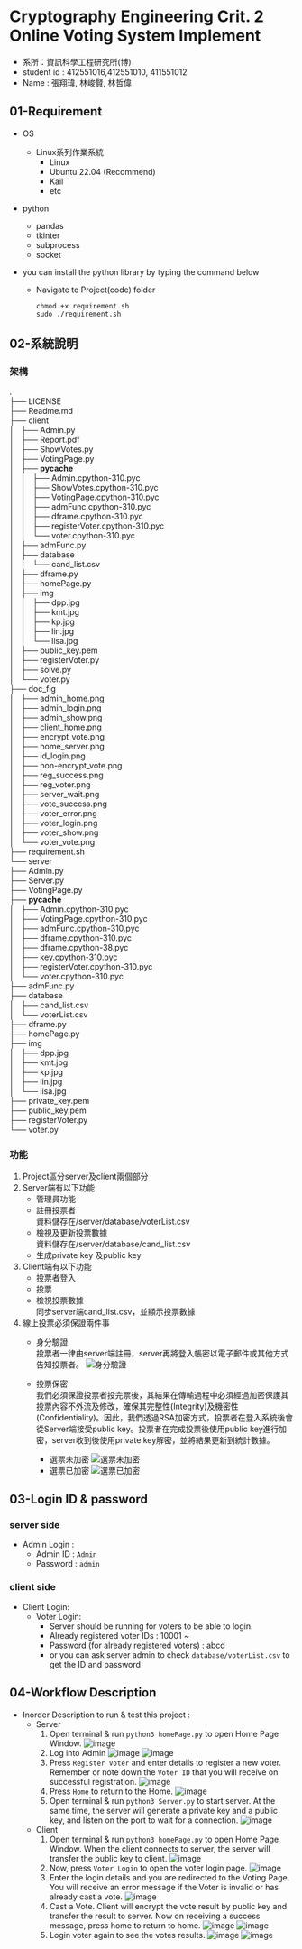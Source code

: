# Cryptography Engineering Crit. 2 Online Voting System Implement

- 系所：資訊科學工程研究所(博)
- student id : 412551016,412551010, 411551012
- Name : 張翔瑋, 林峻賢, 林哲偉

## 01-Requirement
- OS
    - Linux系列作業系統
        - Linux
        - Ubuntu 22.04 (Recommend)
        - Kail
        - etc
- python
    - pandas
    - tkinter
    - subprocess
    - socket

- you can install the python library by typing the command below
    - Navigate to Project(code) folder
      ```sh=
      chmod +x requirement.sh
      sudo ./requirement.sh

      ```
## 02-系統說明
### 架構                                                                                                                                                   
.                                                                                                                                                                                                                                                                                                                                                                                                                                    
├── LICENSE                                                                                                                                                                                                                                                                                                                                                                                                                          
├── Readme.md                                                                                                                                                                                                                                                                                                                                                                                                                        
├── client                                                                                                                                                                                                                                                                                                                                                                                                                           
│   ├── Admin.py                                                                                         
│   ├── Report.pdf                                                                                       
│   ├── ShowVotes.py                                                                                     
│   ├── VotingPage.py                                                                                    
│   ├── __pycache__                                                                                      
│   │   ├── Admin.cpython-310.pyc                                                                        
│   │   ├── ShowVotes.cpython-310.pyc                                                                    
│   │   ├── VotingPage.cpython-310.pyc                                                                   
│   │   ├── admFunc.cpython-310.pyc                                                                      
│   │   ├── dframe.cpython-310.pyc                                                                       
│   │   ├── registerVoter.cpython-310.pyc                                                                
│   │   └── voter.cpython-310.pyc                                                                        
│   ├── admFunc.py                                                                                       
│   ├── database                                                                                         
│   │   └── cand_list.csv                                                                                
│   ├── dframe.py                                                                                        
│   ├── homePage.py                                                                                      
│   ├── img                                                                                              
│   │   ├── dpp.jpg                                                                                      
│   │   ├── kmt.jpg                                                                                      
│   │   ├── kp.jpg                                                                                       
│   │   ├── lin.jpg                                                                                      
│   │   └── lisa.jpg                                                                                     
│   ├── public_key.pem                                                                                   
│   ├── registerVoter.py                                                                                 
│   ├── solve.py                                                                                         
│   └── voter.py                                                                                         
├── doc_fig                                                                                              
│   ├── admin_home.png                                                                                   
│   ├── admin_login.png                                                                                  
│   ├── admin_show.png                                                                                   
│   ├── client_home.png                                                                                  
│   ├── encrypt_vote.png                                                                                 
│   ├── home_server.png                                                                                  
│   ├── id_login.png                                                                                     
│   ├── non-encrypt_vote.png                                                                             
│   ├── reg_success.png                                                                                  
│   ├── reg_voter.png                                                                                    
│   ├── server_wait.png                                                                                  
│   ├── vote_success.png                                                                                 
│   ├── voter_error.png                                                                                  
│   ├── voter_login.png                                                                                  
│   ├── voter_show.png                                                                                   
│   └── voter_vote.png                                                                                   
├── requirement.sh                                                                                       
└── server                                                                                               
    ├── Admin.py                                                                                         
    ├── Server.py                                                                                        
    ├── VotingPage.py                                                                                    
    ├── __pycache__                                                                                      
    │   ├── Admin.cpython-310.pyc                                                                        
    │   ├── VotingPage.cpython-310.pyc                                                                   
    │   ├── admFunc.cpython-310.pyc                                                                      
    │   ├── dframe.cpython-310.pyc                                                                       
    │   ├── dframe.cpython-38.pyc                                                                        
    │   ├── key.cpython-310.pyc                                                                          
    │   ├── registerVoter.cpython-310.pyc                                                                
    │   └── voter.cpython-310.pyc                                                                        
    ├── admFunc.py                                                                                       
    ├── database                                                                                         
    │   ├── cand_list.csv                                                                                
    │   └── voterList.csv                                                                                
    ├── dframe.py                                                                                        
    ├── homePage.py                                                                                      
    ├── img                                                                                              
    │   ├── dpp.jpg                                                                                      
    │   ├── kmt.jpg                                                                                      
    │   ├── kp.jpg                                                                                       
    │   ├── lin.jpg                                                                                      
    │   └── lisa.jpg                                                                                     
    ├── private_key.pem                                                                                  
    ├── public_key.pem                                                                                   
    ├── registerVoter.py                                                                                 
    └── voter.py
### 功能
1. Project區分server及client兩個部分
2. Server端有以下功能
    - 管理員功能
    - 註冊投票者  
        資料儲存在/server/database/voterList.csv
    - 檢視及更新投票數據  
        資料儲存在/server/database/cand_list.csv
    - 生成private key 及public key
3. Client端有以下功能
    - 投票者登入
    - 投票
    - 檢視投票數據  
        同步server端cand_list.csv，並顯示投票數據
4. 線上投票必須保證兩件事
    - 身分驗證  
    投票者一律由server端註冊，server再將登入帳密以電子郵件或其他方式告知投票者。
    ![身分驗證](./doc_fig/id_login.png)

    - 投票保密  
    我們必須保證投票者投完票後，其結果在傳輸過程中必須經過加密保護其投票內容不外流及修改，確保其完整性(Integrity)及機密性 (Confidentiality)。因此，我們透過RSA加密方式，投票者在登入系統後會從Server端接受public key。投票者在完成投票後使用public key進行加密，server收到後使用private key解密，並將結果更新到統計數據。
        - 選票未加密
    ![選票未加密](./doc_fig/non-encrypt_vote.png)
        - 選票已加密
        ![選票已加密](./doc_fig/encrypt_vote.png)

## 03-Login ID & password
### server side
- Admin Login :
    - Admin ID : `Admin`
    - Password : `admin`
### client side
- Client Login:
    - Voter Login:
        - Server should be running for voters to be able to login.
        - Already registered voter IDs : 10001 ~
        - Password (for already registered voters) : abcd
        - or you can ask server admin to check `database/voterList.csv` to get the ID and password

## 04-Workflow Description
- Inorder Description to run & test this project :
    - Server
        1. Open terminal & run `python3 homePage.py` to open Home Page Window.
           ![image](./doc_fig/home_server.png)
        2. Log into Admin
           ![image](./doc_fig/admin_login.png)
           ![image](./doc_fig/admin_home.png)
        3. Press `Register Voter` and enter details to register a new voter. Remember or note down the `Voter ID` that you will receive on successful registration.
           ![image](./doc_fig/reg_success.png)
        4. Press `Home` to return to the Home.
           ![image](./doc_fig/home_server.png)
        5. Open terminal & run `python3 Server.py` to start server. At the same time, the server will generate a private key and a public key, and listen on the port to wait for a connection.
           ![image](./doc_fig/server_wait.png)
    - Client
        1. Open terminal & run `python3 homePage.py` to open Home Page Window. When the client connects to server, the server will transfer the public key to client.
           ![image](./doc_fig/client_home.png)
        2. Now, press `Voter Login` to open the voter login page.
           ![image](./doc_fig/voter_login.png)
        3. Enter the login details and you are redirected to the Voting Page. You will receive an error message if the Voter is invalid or has already cast a vote.
           ![image](./doc_fig/voter_error.png)
        4. Cast a Vote. Client will encrypt the vote result by public key and transfer the result to server. Now on receiving a success message, press home to return to home.
           ![image](./doc_fig/voter_vote.png)
           ![image](./doc_fig/vote_success.png)
        5. Login voter again to see the votes results.
           ![image](./doc_fig/voter_login.png)
           ![image](./doc_fig/voter_show.png)

